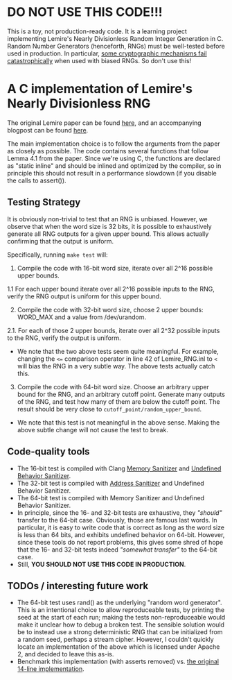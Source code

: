 # DO NOT USE THIS CODE!!!
This is a toy, not production-ready code.
It is a learning project implementing Lemire's Nearly Divisionless Random Integer Generation in C.
Random Number Generators (henceforth, RNGs) must be well-tested before used in production.
In particular, 
[some cryptographic mechanisms fail catastrophically](https://ljk.imag.fr/membres/Jean-Guillaume.Dumas/Enseignements/ProjetsCrypto/FautesECC/Nguyen.pdf) when used with biased RNGs.
So don't use this!

# A C implementation of Lemire's Nearly Divisionless RNG
The original Lemire paper can be found [here](https://arxiv.org/pdf/1805.10941.pdf), and an accompanying blogpost can be found [here](https://lemire.me/blog/2019/06/06/nearly-divisionless-random-integer-generation-on-various-systems/).

The main implementation choice is to follow the arguments from the paper as closely as possible.
The code contains several functions that follow Lemma 4.1 from the paper.
Since we're using C, the functions are declared as "static inline" and should be inlined and optimized by the compiler, so in principle this should not result in a performance slowdown (if you disable the calls to assert()).

## Testing Strategy
It is obviously non-trivial to test that an RNG is unbiased.
However, we observe that when the word size is 32 bits, it is possible to exhaustively generate all RNG outputs for a given upper bound.
This allows actually confirming that the output is uniform.

Specifically, running `make test` will:
1. Compile the code with 16-bit word size, iterate over all 2^16 possible upper bounds.

  1.1 For each upper bound iterate over all 2^16 possible inputs to the RNG, verify the RNG output is uniform for this upper bound.

2. Compile the code with 32-bit word size, choose 2 upper bounds: WORD_MAX and a value from /dev/urandom.

  2.1. For each of those 2 upper bounds, iterate over all 2^32 possible inputs to the RNG, verify the output is uniform.

* We note that the two above tests seem quite meaningful.
    For example, changing the `<=` comparison operator in line 42 of Lemire_RNG.inl to `<` will bias the RNG
    in a very subtle way.
    The above tests actually catch this.

3. Compile the code with 64-bit word size. Choose an arbitrary upper bound for the RNG, and an arbitrary cutoff point.
  Generate many outputs of the RNG, and test how many of them are below the cutoff point.
  The result should be very close to `cutoff_point/random_upper_bound`.

  * We note that this test is not meaningful in the above sense.
    Making the above subtle change will not cause the test to break.

## Code-quality tools
* The 16-bit test is compiled with Clang [Memory Sanitizer](http://clang.llvm.org/docs/MemorySanitizer.html) and [Undefined Behavior Sanitizer](https://clang.llvm.org/docs/UndefinedBehaviorSanitizer.html).
* The 32-bit test is compiled with [Address Sanitizer](http://clang.llvm.org/docs/AddressSanitizer.html) and Undefined Behavior Sanitizer.
* The 64-bit test is compiled with Memory Sanitizer and Undefined Behavior Sanitizer.
* In principle, since the 16- and 32-bit tests are exhaustive, they _"should"_ transfer to the 64-bit case.
  Obviously, those are famous last words. In particular, it is easy to write code that is correct as long as the word size is less than 64 bits, and exhibits undefined behavior on 64-bit.
However, since these tools do not report problems, this gives some shred of hope that the 16- and 32-bit tests indeed _"somewhat transfer"_ to the 64-bit case.
* Still, **YOU SHOULD NOT USE THIS CODE IN PRODUCTION**.

## TODOs / interesting future work
* The 64-bit test uses rand() as the underlying "random word generator".
  This is an intentional choice to allow reproduceable tests, by printing the seed at the start of each run; making the tests non-reproduceable would make it unclear how to debug a broken test.
  The sensible solution would be to instead use a strong deterministic RNG that can be initialized from a random seed, perhaps a stream cipher.
  However, I couldn't quickly locate an implementation of the above which is licensed under Apache 2, and decided to leave this as-is.
* Benchmark this implementation (with asserts removed) vs. [the original 14-line implementation](https://lemire.me/blog/2019/06/06/nearly-divisionless-random-integer-generation-on-various-systems/).
